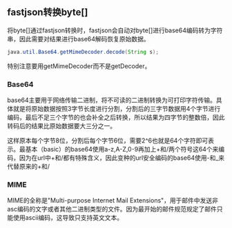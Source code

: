 ## fastjson转换byte[]

将byte[]通过fastjson转换时，fastjson会自动对byte[]进行base64编码转为字符串，因此需要对结果进行base64解码恢复原始数据。

```java
java.util.Base64.getMimeDecoder.decode(String s);
```

特别注意要用getMimeDecoder而不是getDecoder。



### Base64

base64主要用于网络传输二进制，将不可读的二进制转换为可打印字符传输。具体就是将原始数据按照3字节长度进行分割，分割后的三字节数据用4个字节进行编码，最后不足三个字节的也会补全之后转换，所以结果为四字节的整数倍，因此转码后的结果比原始数据要大三分之一。

 这样原本每个字节8位，分割后每个字节6位，需要2^6也就是64个字符即可表示。最基本（basic）的base64使用a-z,A-Z,0-9再加上+和/两个符号这64个来编码，因为在url中+和/都有特殊含义，因此变种的url安全编码的base64使用-和_来代替原来的+和/



### MIME

MIME的全称是"Multi-purpose Internet Mail Extensions"，用于邮件中发送非asc编码的文字或者其他二进制类型的文件。因为最开始的邮件规范规定了邮件只能使用ascii编码，这导致只支持英文文本。